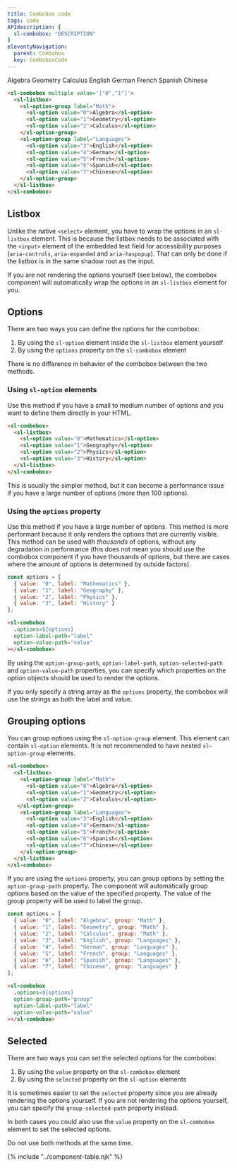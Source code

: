 ```yaml
---
title: Combobox code
tags: code
APIdescription: {
  sl-combobox: "DESCRIPTION"
}
eleventyNavigation:
  parent: Combobox
  key: ComboboxCode
---
```


<section>

<div class="ds-example">

<sl-combobox multiple value='["0","3"]'>
  <sl-listbox>
    <sl-option-group label="Math">
      <sl-option value="0">Algebra</sl-option>
      <sl-option value="1">Geometry</sl-option>
      <sl-option value="2">Calculus</sl-option>
    </sl-option-group>
    <sl-option-group label="Languages">
      <sl-option value="3">English</sl-option>
      <sl-option value="4">German</sl-option>
      <sl-option value="5">French</sl-option>
      <sl-option value="6">Spanish</sl-option>
      <sl-option value="7">Chinese</sl-option>
    </sl-option-group>
  </sl-listbox>
</sl-combobox>

</div>

<div class="ds-code">

  ```html
  <sl-combobox multiple value='["0","1"]'>
    <sl-listbox>
      <sl-option-group label="Math">
        <sl-option value="0">Algebra</sl-option>
        <sl-option value="1">Geometry</sl-option>
        <sl-option value="2">Calculus</sl-option>
      </sl-option-group>
      <sl-option-group label="Languages">
        <sl-option value="3">English</sl-option>
        <sl-option value="4">German</sl-option>
        <sl-option value="5">French</sl-option>
        <sl-option value="6">Spanish</sl-option>
        <sl-option value="7">Chinese</sl-option>
      </sl-option-group>
    </sl-listbox>
  </sl-combobox>
  ```

</div>

</section>

<section>

## Listbox

Unlike the native `<select>` element, you have to wrap the options in an `sl-listbox` element. This is because the listbox needs to be associated with the `<input>` element of the embedded text field for accessibility purposes (`aria-controls`, `aria-expanded` and `aria-haspopup`). That can only be done if the listbox is in the same shadow root as the input.

If you are not rendering the options yourself (see below), the combobox component will automatically wrap the options in an `sl-listbox` element for you.

</section>

<section>

## Options

There are two ways you can define the options for the combobox:
1. By using the `sl-option` element inside the `sl-listbox` element yourself
2. By using the `options` property on the `sl-combobox` element

There is no difference in behavior of the combobox between the two methods.

### Using `sl-option` elements

Use this method if you have a small to medium number of options and you want to define them directly in your HTML.

```html
<sl-combobox>
  <sl-listbox>
    <sl-option value="0">Mathematics</sl-option>
    <sl-option value="1">Geography</sl-option>
    <sl-option value="2">Physics</sl-option>
    <sl-option value="3">History</sl-option>
  </sl-listbox>
</sl-combobox>
```

This is usually the simpler method, but it can become a performance issue if you have a large number of options (more than 100 options).

### Using the `options` property

Use this method if you have a large number of options. This method is more performant because it only renders the options that are currently visible. This method can be used with *thousands* of options, without any degradation in performance (this does not mean you should use the combobox component if you have thousands of options, but there are cases where the amount of options is determined by outside factors).

```js
const options = [
  { value: "0", label: "Mathematics" },
  { value: "1", label: "Geography" },
  { value: "2", label: "Physics" },
  { value: "3", label: "History" }
];
```

```html
<sl-combobox
  .options=${options}
  option-label-path="label"
  option-value-path="value"
></sl-combobox>
```

By using the `option-group-path`, `option-label-path`, `option-selected-path` and `option-value-path` properties, you can specify which properties on the option objects should be used to render the options.

If you only specify a string array as the `options` property, the combobox will use the strings as both the label and value.

</section>

<section>

## Grouping options

You can group options using the `sl-option-group` element. This element can contain `sl-option` elements. It is not recommended to have nested `sl-option-group` elements.

```html
<sl-combobox>
  <sl-listbox>
    <sl-option-group label="Math">
      <sl-option value="0">Algebra</sl-option>
      <sl-option value="1">Geometry</sl-option>
      <sl-option value="2">Calculus</sl-option>
   </sl-option-group>
    <sl-option-group label="Languages">
      <sl-option value="3">English</sl-option>
      <sl-option value="4">German</sl-option>
      <sl-option value="5">French</sl-option>
      <sl-option value="6">Spanish</sl-option>
      <sl-option value="7">Chinese</sl-option>
    </sl-option-group>
  </sl-listbox>
</sl-combobox>
```

If you are using the `options` property, you can group options by setting the `option-group-path` property. The component will automatically group options based on the value of the specified property. The value of the group property will be used to label the group.

```js
const options = [
  { value: "0", label: "Algebra", group: "Math" },
  { value: "1", label: "Geometry", group: "Math" },
  { value: "2", label: "Calculus", group: "Math" },
  { value: "3", label: "English", group: "Languages" },
  { value: "4", label: "German", group: "Languages" },
  { value: "5", label: "French", group: "Languages" },
  { value: "6", label: "Spanish", group: "Languages" },
  { value: "7", label: "Chinese", group: "Languages" }
];
```

```html
<sl-combobox
  .options=${options}
  option-group-path="group"
  option-label-path="label"
  option-value-path="value"
></sl-combobox>
```

</section>

<section>

## Selected

There are two ways you can set the selected options for the combobox:
1. By using the `value` property on the `sl-combobox` element
2. By using the `selected` property on the `sl-option` elements

It is sometimes easier to set the `selected` property since you are already rendering the options yourself. If you are not rendering the options yourself, you can specify the `group-selected-path` property instead.

In both cases you could also use the `value` property on the `sl-combobox` element to set the selected options.

Do not use both methods at the same time.

</section>

<ds-install-info link-in-navigation package="combobox"></ds-install-info>
{% include "../component-table.njk" %}
